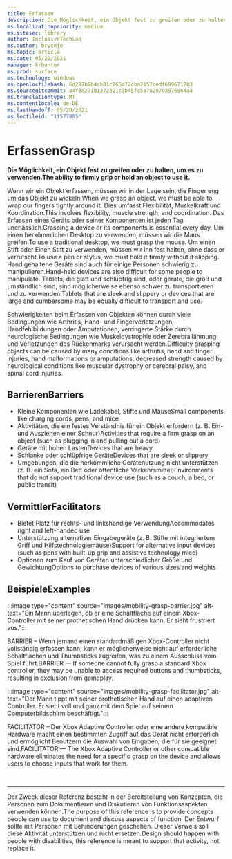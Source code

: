 ```yaml
---
title: Erfassen
description: Die Möglichkeit, ein Objekt fest zu greifen oder zu halten, um es zu verwenden
ms.localizationpriority: medium
ms.sitesec: library
author: InclusiveTechLab
ms.author: brycejo
ms.topic: article
ms.date: 05/20/2021
manager: krhunter
ms.prod: surface
ms.technology: windows
ms.openlocfilehash: 6d287b9b4cb81c265a72cba2157cedf699671783
ms.sourcegitcommit: a4f8d271b1372321c3b45fc5a7a29703976964a4
ms.translationtype: MT
ms.contentlocale: de-DE
ms.lasthandoff: 05/20/2021
ms.locfileid: "11577805"
---
```

# <a name="grasp"></a><span data-ttu-id="6cc3d-103">Erfassen</span><span class="sxs-lookup"><span data-stu-id="6cc3d-103">Grasp</span></span>

**<span data-ttu-id="6cc3d-104">Die Möglichkeit, ein Objekt fest zu greifen oder zu halten, um es zu verwenden.</span><span class="sxs-lookup"><span data-stu-id="6cc3d-104">The ability to firmly grip or hold an object to use it.</span></span>**

<span data-ttu-id="6cc3d-105">Wenn wir ein Objekt erfassen, müssen wir in der Lage sein, die Finger eng um das Objekt zu wickeln.</span><span class="sxs-lookup"><span data-stu-id="6cc3d-105">When we grasp an object, we must be able to wrap our fingers tightly around it.</span></span> <span data-ttu-id="6cc3d-106">Dies umfasst Flexibilität, Muskelkraft und Koordination.</span><span class="sxs-lookup"><span data-stu-id="6cc3d-106">This involves flexibility, muscle strength, and coordination.</span></span> <span data-ttu-id="6cc3d-107">Das Erfassen eines Geräts oder seiner Komponenten ist jeden Tag unerlässlich.</span><span class="sxs-lookup"><span data-stu-id="6cc3d-107">Grasping a device or its components is essential every day.</span></span> <span data-ttu-id="6cc3d-108">Um einen herkömmlichen Desktop zu verwenden, müssen wir die Maus greifen.</span><span class="sxs-lookup"><span data-stu-id="6cc3d-108">To use a traditional desktop, we must grasp the mouse.</span></span> <span data-ttu-id="6cc3d-109">Um einen Stift oder Einen Stift zu verwenden, müssen wir ihn fest halten, ohne dass er verrutscht.</span><span class="sxs-lookup"><span data-stu-id="6cc3d-109">To use a pen or stylus, we must hold it firmly without it slipping.</span></span> <span data-ttu-id="6cc3d-110">Hand gehaltene Geräte sind auch für einige Personen schwierig zu manipulieren.</span><span class="sxs-lookup"><span data-stu-id="6cc3d-110">Hand-held devices are also difficult for some people to manipulate.</span></span> <span data-ttu-id="6cc3d-111">Tablets, die glatt und schlüpfrig sind, oder geräte, die groß und umständlich sind, sind möglicherweise ebenso schwer zu transportieren und zu verwenden.</span><span class="sxs-lookup"><span data-stu-id="6cc3d-111">Tablets that are sleek and slippery or devices that are large and cumbersome may be equally difficult to transport and use.</span></span>

<span data-ttu-id="6cc3d-112">Schwierigkeiten beim Erfassen von Objekten können durch viele Bedingungen wie Arthritis, Hand- und Fingerverletzungen, Handfehlbildungen oder Amputationen, verringerte Stärke durch neurologische Bedingungen wie Muskeldystrophie oder Zerebrallähmung und Verletzungen des Rückenmarks verursacht werden.</span><span class="sxs-lookup"><span data-stu-id="6cc3d-112">Difficulty grasping objects can be caused by many conditions like arthritis, hand and finger injuries, hand malformations or amputations, decreased strength caused by neurological conditions like muscular dystrophy or cerebral palsy, and spinal cord injuries.</span></span>

## <a name="barriers"></a><span data-ttu-id="6cc3d-113">Barrieren</span><span class="sxs-lookup"><span data-stu-id="6cc3d-113">Barriers</span></span>

* <span data-ttu-id="6cc3d-114">Kleine Komponenten wie Ladekabel, Stifte und Mäuse</span><span class="sxs-lookup"><span data-stu-id="6cc3d-114">Small components like charging cords, pens, and mice</span></span>
* <span data-ttu-id="6cc3d-115">Aktivitäten, die ein festes Verständnis für ein Objekt erfordern (z. B. Ein- und Ausziehen einer Schnur)</span><span class="sxs-lookup"><span data-stu-id="6cc3d-115">Activities that require a firm grasp on an object (such as plugging in and pulling out a cord)</span></span>
* <span data-ttu-id="6cc3d-116">Geräte mit hohen Lasten</span><span class="sxs-lookup"><span data-stu-id="6cc3d-116">Devices that are heavy</span></span>
* <span data-ttu-id="6cc3d-117">Schlanke oder schlüpfrige Geräte</span><span class="sxs-lookup"><span data-stu-id="6cc3d-117">Devices that are sleek or slippery</span></span>
* <span data-ttu-id="6cc3d-118">Umgebungen, die die herkömmliche Gerätenutzung nicht unterstützen (z. B. ein Sofa, ein Bett oder öffentliche Verkehrsmittel)</span><span class="sxs-lookup"><span data-stu-id="6cc3d-118">Environments that do not support traditional device use (such as a couch, a bed, or public transit)</span></span>

## <a name="facilitators"></a><span data-ttu-id="6cc3d-119">Vermittler</span><span class="sxs-lookup"><span data-stu-id="6cc3d-119">Facilitators</span></span>

* <span data-ttu-id="6cc3d-120">Bietet Platz für rechts- und linkshändige Verwendung</span><span class="sxs-lookup"><span data-stu-id="6cc3d-120">Accommodates right and left-handed use</span></span>
* <span data-ttu-id="6cc3d-121">Unterstützung alternativer Eingabegeräte (z. B. Stifte mit integriertem Griff und Hilfstechnologiemäuse)</span><span class="sxs-lookup"><span data-stu-id="6cc3d-121">Support for alternative input devices (such as pens with built-up grip and assistive technology mice)</span></span>
* <span data-ttu-id="6cc3d-122">Optionen zum Kauf von Geräten unterschiedlicher Größe und Gewichtung</span><span class="sxs-lookup"><span data-stu-id="6cc3d-122">Options to purchase devices of various sizes and weights</span></span>

## <a name="examples"></a><span data-ttu-id="6cc3d-123">Beispiele</span><span class="sxs-lookup"><span data-stu-id="6cc3d-123">Examples</span></span>

:::image type="content" source="images/mobility-grasp-barrier.jpg" alt-text="Ein Mann überlegen, ob er eine Schaltfläche auf einem Xbox-Controller mit seiner prothetischen Hand drücken kann. Er sieht frustriert aus.":::

<span data-ttu-id="6cc3d-126">BARRIER – Wenn jemand einen standardmäßigen Xbox-Controller nicht vollständig erfassen kann, kann er möglicherweise nicht auf erforderliche Schaltflächen und Thumbsticks zugreifen, was zu einem Ausschluss vom Spiel führt.</span><span class="sxs-lookup"><span data-stu-id="6cc3d-126">BARRIER — If someone cannot fully grasp a standard Xbox controller, they may be unable to access required buttons and thumbsticks, resulting in exclusion from gameplay.</span></span>

:::image type="content" source="images/mobility-grasp-facilitator.jpg" alt-text="Der Mann tippt mit seiner prothetischen Hand auf einen adaptiven Controller. Er sieht voll und ganz mit dem Spiel auf seinem Computerbildschirm beschäftigt.":::

<span data-ttu-id="6cc3d-129">FACILITATOR – Der Xbox Adaptive Controller oder eine andere kompatible Hardware macht einen bestimmten Zugriff auf das Gerät nicht erforderlich und ermöglicht Benutzern die Auswahl von Eingaben, die für sie geeignet sind.</span><span class="sxs-lookup"><span data-stu-id="6cc3d-129">FACILITATOR — The Xbox Adaptive Controller or other compatible hardware eliminates the need for a specific grasp on the device and allows users to choose inputs that work for them.</span></span>


&nbsp;

[comment]: # (Footer-Anweisung)
___
<span data-ttu-id="6cc3d-131">Der Zweck dieser Referenz besteht in der Bereitstellung von Konzepten, die Personen zum Dokumentieren und Diskutieren von Funktionsaspekten verwenden können.</span><span class="sxs-lookup"><span data-stu-id="6cc3d-131">The purpose of this reference is to provide concepts people can use to document and discuss aspects of function.</span></span> <span data-ttu-id="6cc3d-132">Der Entwurf sollte mit Personen mit Behinderungen geschehen. Dieser Verweis soll diese Aktivität unterstützen und nicht ersetzen.</span><span class="sxs-lookup"><span data-stu-id="6cc3d-132">Design should happen with people with disabilities, this reference is meant to support that activity, not replace it.</span></span> 